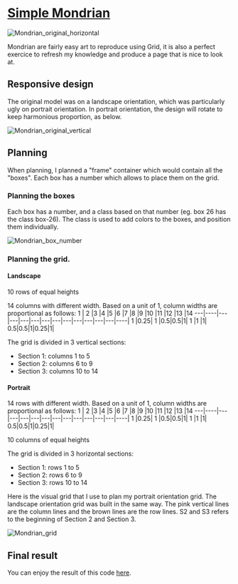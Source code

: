 # [Simple Mondrian](https://tyouxik.github.io/simple-mondrian/)

![Mondrian_original_horizontal](https://user-images.githubusercontent.com/65331057/126967887-d043591b-43c3-4346-84c9-9d6507f4a20b.jpeg)

Mondrian are fairly easy art to reproduce using Grid, it is also a perfect exercice to refresh my knowledge and produce a page that is nice to look at.

## Responsive design

The original model was on a landscape orientation, which was particularly ugly on portrait orientation.
In portrait orientation, the design will rotate to keep harmonious proportion, as below.

![Mondrian_original_vertical](https://user-images.githubusercontent.com/65331057/126967715-631a373f-5221-46c7-b44f-95a242da9cda.jpeg)

## Planning

When planning, I planned a "frame" container which would contain all the "boxes". Each box has a number which allows to place them on the grid.

### Planning the boxes

Each box has a number, and a class based on that number (eg. box 26 has the class box-26).
The class is used to add colors to the boxes, and position them individually.

![Mondrian_box_number](https://user-images.githubusercontent.com/65331057/126968175-33c49c04-76b6-49e4-b14b-8c4f8cb26d70.jpeg)

### Planning the grid.

#### Landscape

10 rows of equal heights

14 columns with different width. Based on a unit of 1, column widths are proportional as follows:
1 | 2 |3 |4 |5 |6 |7 |8 |9 |10 |11 |12 |13 |14
---|----|---|---|---|---|---|---|---|---|---|---|---|----|
1 |0.25| 1 |0.5|0.5|1| 1 |1 |1| 0.5|0.5|1|0.25|1|

The grid is divided in 3 vertical sections:

- Section 1: columns 1 to 5
- Section 2: columns 6 to 9
- Section 3: columns 10 to 14

#### Portrait

14 rows with different width. Based on a unit of 1, column widths are proportional as follows:
1 | 2 |3 |4 |5 |6 |7 |8 |9 |10 |11 |12 |13 |14
---|----|---|---|---|---|---|---|---|---|---|---|---|----|
1 |0.25| 1 |0.5|0.5|1| 1 |1 |1| 0.5|0.5|1|0.25|1|

10 columns of equal heights

The grid is divided in 3 horizontal sections:

- Section 1: rows 1 to 5
- Section 2: rows 6 to 9
- Section 3: rows 10 to 14

Here is the visual grid that I use to plan my portrait orientation grid. The landscape orientation grid was built in the same way.
The pink vertical lines are the column lines and the brown lines are the row lines.
S2 and S3 refers to the beginning of Section 2 and Section 3.

![Mondrian_grid](https://user-images.githubusercontent.com/65331057/126970476-b2f35601-3e06-423b-a0f9-0f7bfa9e4246.jpeg)

## Final result

You can enjoy the result of this code [here](https://tyouxik.github.io/simple-mondrian/).

